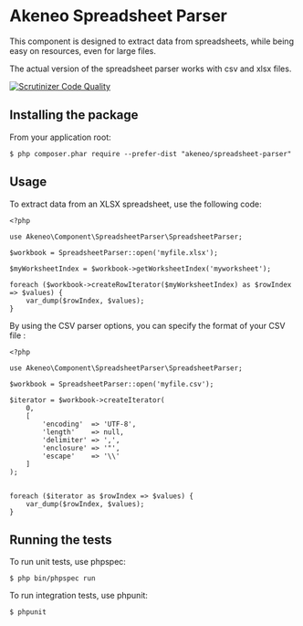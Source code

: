 Akeneo Spreadsheet Parser
=========================

This component is designed to extract data from spreadsheets, while being easy on resources, even for large files.

The actual version of the spreadsheet parser works with csv and xlsx files.

[![Scrutinizer Code Quality](https://scrutinizer-ci.com/g/akeneo/spreadsheet-parser/badges/quality-score.png?b=master)](https://scrutinizer-ci.com/g/akeneo/spreadsheet-parser/?branch=master)

Installing the package
----------------------

From your application root:

    $ php composer.phar require --prefer-dist "akeneo/spreadsheet-parser"


Usage
-----

To extract data from an XLSX spreadsheet, use the following code:

    <?php
    
    use Akeneo\Component\SpreadsheetParser\SpreadsheetParser;

    $workbook = SpreadsheetParser::open('myfile.xlsx');

    $myWorksheetIndex = $workbook->getWorksheetIndex('myworksheet');
    
    foreach ($workbook->createRowIterator($myWorksheetIndex) as $rowIndex => $values) {
        var_dump($rowIndex, $values);
    }


By using the CSV parser options, you can specify the format of your CSV file :

    <?php
    
    use Akeneo\Component\SpreadsheetParser\SpreadsheetParser;

    $workbook = SpreadsheetParser::open('myfile.csv');

    $iterator = $workbook->createIterator(
        0,
        [
            'encoding'  => 'UTF-8',
            'length'    => null,
            'delimiter' => ',',
            'enclosure' => '"',
            'escape'    => '\\'
        ]
    );
   
    
    foreach ($iterator as $rowIndex => $values) {
        var_dump($rowIndex, $values);
    }


Running the tests
-----------------

To run unit tests, use phpspec:

    $ php bin/phpspec run
    

To run integration tests, use phpunit:

    $ phpunit
    
    
